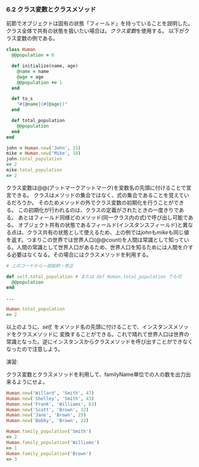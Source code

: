 ### 6.2 クラス変数とクラスメソッド

前節でオブジェクトは固有の状態「フィールド」を持っていることを説明した。
クラス全体で共有の状態を扱いたい場合は。*クラス変数*を使用する。
以下がクラス変数の例である。

```ruby
class Human
  @@population = 0

  def initialize(name, age)
    @name = name
    @age = age
    @@population += 1
  end

  def to_s
    "#{@name}(#{@age})"
  end

  def total_population
    @@population
  end
end

john = Human.new('John', 15)
mike = Human.new('Mike', 18)
john.total_population
=> 2
mike.total_population
=> 2
```

クラス変数は@@(アットマークアットマーク)を変数名の先頭に付けることで宣言できる。
クラスはメソッドの集合ではなく、式の集合であることを覚えているだろうか。
そのためメソッドの外でクラス変数の初期化を行うことができる。
この初期化が行われるのは、クラスの定義がされたときの一度きりである。
あとはフィールド同様どのメソッド(同一クラス内の式)で呼び出し可能である。
オブジェクト共有の状態であるフィールド(インスタンスフィールド)と異なる点は、クラス共有の状態として使えるため、上の例では*john*も*mike*も同じ値を返す。つまりこの世界では世界人口(@@count)を人間は常識として知っている。人間の常識として世界人口があるため、世界人口を知るためには人間を介する必要はなくなる。その場合にはクラスメソッドを利用する。

```ruby
# 上のコードから一部抜粋・修正

def self.total_population # または def Human.total_population でも可
  @@population
end

...

Human.total_population
=> 2
```

以上のように、*self.* をメソッド名の先頭に付けることで、インスタンスメソッドをクラスメソッドに
変換することができる。これで晴れて世界人口は世界の常識となった。逆にインスタンスからクラスメソッドを呼び出すことができなくなったので注意しよう。

演習:

クラス変数とクラスメソッドを利用して、familyName単位での人の数を出力出来るようにせよ。

```ruby
Human.new('Willard', 'Smith', 47)
Human.new('Shelley', 'Smith', 43)
Human.new('Frank', 'Williams', 63)
Human.new('Scott', 'Brown', 32)
Human.new('Jane', 'Brown', 25)
Human.new('Bobby', 'Brown', 22)

Human.family_population('Smith')
=> 2
Human.family_population('Williams')
=> 1
Human.family_population('Brown')
=> 3
```
